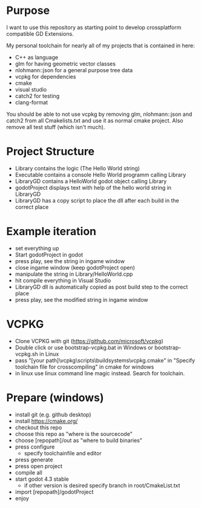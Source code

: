 # Purpose

I want to use this repository as starting point to develop crossplatform compatible GD Extensions.

My personal toolchain for nearly all of my projects that is contained in here:

* C++ as language
* glm for having geometric vector classes
* nlohmann::json for a general purpose tree data
* vcpkg for dependencies
* cmake
* visual studio
* catch2 for testing
* clang-format

You should be able to not use vcpkg by removing glm, nlohmann::json and catch2 from all Cmakelists.txt and use it as normal cmake project.
Also remove all test stuff (which isn't much).

# Project Structure

* Library contains the logic (The Hello World string)
* Executable contains a console Hello World programm calling Library
* LibraryGD contains a HelloWorld godot object calling Library
* godotProject displays text with help of the hello world string in LibraryGD
* LibraryGD has a copy script to place the dll after each build in the correct place

# Example iteration

* set everything up
* Start godotProject in godot
* press play, see the string in ingame window
* close ingame window (keep godotProject open)
* manipulate the string in Library/HelloWorld.cpp
* hit compile everything in Visual Studio
 * LibraryGD dll is automatically copied as post build step to the correct place
* press play, see the modified string in ingame window

# VCPKG

* Clone VCPKG with git (https://github.com/microsoft/vcpkg)
* Double click or use bootstrap-vcpkg.bat in Windows or bootstrap-vcpkg.sh in Linux
* pass "[your path]\vcpkg\scripts\buildsystems\vcpkg.cmake" in "Specify toolchain file for crosscompiling" in cmake for windows
* in linux use linux command line magic instead. Search for toolchain.

# Prepare (windows)

* install git (e.g. github desktop)
* install https://cmake.org/
* checkout this repo
* choose this repo as "where is the sourcecode"
* choose [repopath]/out as "where to build binaries"
* press configure
  * specify toolchainfile and editor
* press generate
* press open project
* compile all
* start godot 4.3 stable
  * if other version is desired specify branch in root/CmakeList.txt
* import [repopath]/godotProject
* enjoy
